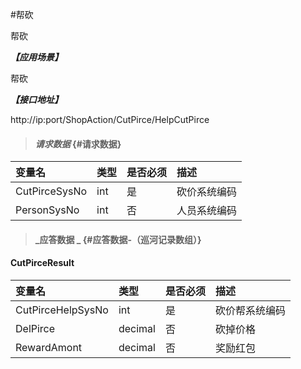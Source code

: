 #帮砍

帮砍

_**【应用场景】**_

帮砍

_**【接口地址】**_

http://ip:port/ShopAction/CutPirce/HelpCutPirce

> #### _请求数据_ {#请求数据}

| 变量名 | 类型 | 是否必须 | 描述 |
| :--- | :--- | :--- | :--- |
| CutPirceSysNo| int | 是 | 砍价系统编码 |
| PersonSysNo| int | 否 | 人员系统编码 |


> #### _应答数据 _ {#应答数据-（巡河记录数组）}

#### CutPirceResult 

| 变量名 | 类型 | 是否必须 | 描述 |
| :--- | :--- | :--- | :--- |
| CutPirceHelpSysNo| int | 是 | 砍价帮系统编码 |
| DelPirce| decimal| 否 |砍掉价格 |
| RewardAmont| decimal| 否 |奖励红包|





